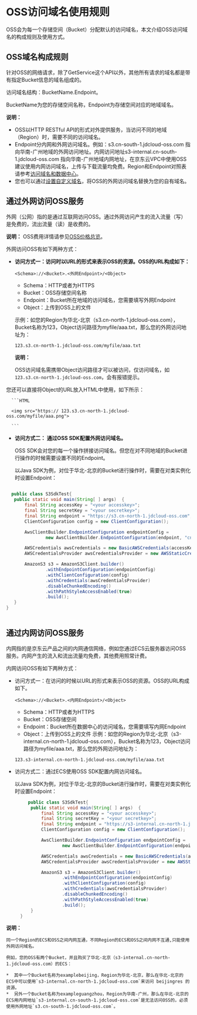 
# OSS访问域名使用规则 

OSS会为每一个存储空间（Bucket）分配默认的访问域名，本文介绍OSS访问域名的构成规则及使用方式。

## OSS域名构成规则 

针对OSS的网络请求，除了GetService这个API以外，其他所有请求的域名都是带有指定Bucket信息的域名组成的。

访问域名结构：BucketName.Endpoint。

BucketName为您的存储空间名称，Endpoint为存储空间对应的地域域名。

**说明：** 

-   OSS以HTTP RESTful API的形式对外提供服务，当访问不同的地域（Region）时，需要不同的访问域名。
-   Endpoint分内网和外网访问域名。例如：s3.cn-south-1.jdcloud-oss.com 指向华南-广州地域的外网访问地址。内网访问地址s3-internal.cn-south-1.jdcloud-oss.com 指向华南-广州地域内网地址，在京东云VPC中使用OSS 建议使用内网访问域名，上传与下载流量均免费。Region和Endpoint对照表请参考[访问域名和数据中心](./Oss-endpont-list.md)。
-   您也可以通过[设置自定义域名](https://docs.jdcloud.com/cn/object-storage-service/set-custom-domain-name-2)，将OSS的外网访问域名替换为您的自有域名。

## 通过外网访问OSS服务

外网（公网）指的是通过互联网访问OSS。通过外网访问产生的流入流量（写）是免费的，流出流量（读）是收费的。

**说明：** OSS费用详情请参见[OSS价格总览](https://docs.jdcloud.com/cn/object-storage-service/price-overview)。

外网访问OSS有如下两种方式：

-   **访问方式一：访问时以URL的形式来表示OSS的资源。OSS的URL构成如下：**


    ```
    <Schema>://<Bucket>.<外网Endpoint>/<Object> 
    
    ```

    -   Schema：HTTP或者为HTTPS
    -   Bucket：OSS存储空间名称
    -   Endpoint：Bucket所在地域的访问域名，您需要填写外网Endpoint
    -   Object：上传到OSS上的文件
    
    示例：如您的Region为华北-北京（s3.cn-north-1.jdcloud-oss.com），Bucket名称为123，Object访问路径为myfile/aaa.txt，那么您的外网访问地址为：
    

    ```
    123.s3.cn-north-1.jdcloud-oss.com/myfile/aaa.txt
    
    ```

    **说明：** 
    
    OSS访问域名需携带Object访问路径才可以被访问，仅访问域名，如`123.s3.cn-north-1.jdcloud-oss.com`，会有报错提示。
   
   您还可以直接将Object的URL放入HTML中使用，如下所示：

      ```HTML

      <img src="https:// 123.s3.cn-north-1.jdcloud-oss.com/myfile/aaa.png">
      
      ```

-   **访问方式二： 通过OSS SDK配置外网访问域名。**

    OSS SDK会对您的每一个操作拼接访问域名。但您在对不同地域的Bucket进行操作的时候需要设置不同的Endpoint。

    以Java SDK为例，对位于华北-北京的Bucket进行操作时，需要在对类实例化时设置Endpoint：
    
 ```Java
    
   public class S3SdkTest{
    public static void main(String[ ] args)  {
        final String accessKey = "<your accesskey>";
        final String secretKey = "<your secretkey>";
        final String endpoint = "https://s3.cn-north-1.jdcloud-oss.com";
        ClientConfiguration config = new ClientConfiguration();
 
        AwsClientBuilder.EndpointConfiguration endpointConfig =
                new AwsClientBuilder.EndpointConfiguration(endpoint, "cn-north-1");
 
        AWSCredentials awsCredentials = new BasicAWSCredentials(accessKey,secretKey);
        AWSCredentialsProvider awsCredentialsProvider = new AWSStaticCredentialsProvider(awsCredentials);
 
        AmazonS3 s3 = AmazonS3Client.builder()
                .withEndpointConfiguration(endpointConfig)
                .withClientConfiguration(config)
                .withCredentials(awsCredentialsProvider)
                .disableChunkedEncoding()
                .withPathStyleAccessEnabled(true)
                .build();
    }
 }
   
```


## 通过内网访问OSS服务 

内网指的是京东云产品之间的内网通信网络，例如您通过ECS云服务器访问OSS服务。内网产生的流入和流出流量均免费，其他费用照常计费。

内网访问OSS有如下两种方式：

-   访问方式一：在访问的时候以URL的形式来表示OSS的资源。OSS的URL构成如下。

    ```
    <Schema>://<Bucket>.<内网Endpoint>/<Object> 
    ```

    -   Schema：HTTP或者为HTTPS
    -   Bucket：OSS存储空间
    -   Endpoint：Bucket所在数据中心的访问域名，您需要填写内网Endpoint
    -   Object：上传到OSS上的文件
      示例：如您的Region为华北-北京（s3-internal.cn-north-1.jdcloud-oss.com），Bucket名称为123，Object访问路径为myfile/aaa.txt，那么您的外网访问地址为：

    ```
    123.s3-internal.cn-north-1.jdcloud-oss.com/myfile/aaa.txt
    ```


-   访问方式二：通过ECS使用OSS SDK配置内网访问域名。

    以Java SDK为例，对位于华北-北京的Bucket进行操作时，需要在对类实例化时设置Endpoint：

    ```Java
         public class S3SdkTest{
          public static void main(String[ ] args)  {
              final String accessKey = "<your accesskey>";
              final String secretKey = "<your secretkey>";
              final String endpoint = "https://s3-internal.cn-north-1.jdcloud-oss.com";
              ClientConfiguration config = new ClientConfiguration();

              AwsClientBuilder.EndpointConfiguration endpointConfig =
                      new AwsClientBuilder.EndpointConfiguration(endpoint, "cn-north-1");

              AWSCredentials awsCredentials = new BasicAWSCredentials(accessKey,secretKey);
              AWSCredentialsProvider awsCredentialsProvider = new AWSStaticCredentialsProvider(awsCredentials);

              AmazonS3 s3 = AmazonS3Client.builder()
                      .withEndpointConfiguration(endpointConfig)
                      .withClientConfiguration(config)
                      .withCredentials(awsCredentialsProvider)
                      .disableChunkedEncoding()
                      .withPathStyleAccessEnabled(true)
                      .build();
          }
      }
    ```

 
 **说明：**   
    
    同一个Region的ECS和OSS之间内网互通，不同Region的ECS和OSS之间内网不互通,只能使用外网访问域名。

    例如，您的OSS有两个Bucket，并且购买了华北-北京（s3-internal.cn-north-1.jdcloud-oss.com）的ECS：

    *  其中一个Bucket名称为examplebeijing，Region为华北-北京，那么在华北-北京的ECS中可以使用`s3-internal.cn-north-1.jdcloud-oss.com`来访问 beijingres 的资源。
    *  另外一个Bucket名称为exampleguangzhou，Region为华南-广州，那么在华北-北京的ECS用内网地址`s3-internal.cn-south-1.jdcloud-oss.com`是无法访问OSS的，必须使用外网地址`s3.cn-south-1.jdcloud-oss.com`。

